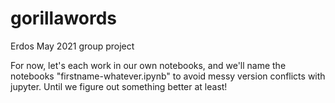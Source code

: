 # gorillawords
Erdos May 2021 group project

For now, let's each work in our own notebooks, and we'll name the notebooks "firstname-whatever.ipynb" to avoid messy version conflicts with jupyter. Until we figure out something better at least! 

